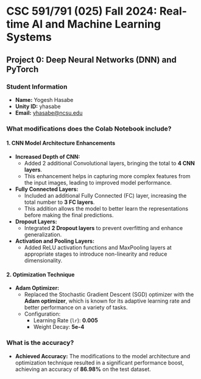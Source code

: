 # CSC 591/791 (025) Fall 2024: Real-time AI and Machine Learning Systems

## Project 0: Deep Neural Networks (DNN) and PyTorch

### Student Information
- **Name:** Yogesh Hasabe
- **Unity ID:** yhasabe
- **Email:** yhasabe@ncsu.edu



### What modifications does the Colab Notebook include? 

#### 1. **CNN Model Architecture Enhancements**
   - **Increased Depth of CNN:** 
     - Added 2 additional Convolutional layers, bringing the total to **4 CNN layers**.
     - This enhancement helps in capturing more complex features from the input images, leading to improved model performance.
   - **Fully Connected Layers:**
     - Included an additional Fully Connected (FC) layer, increasing the total number to **3 FC layers**.
     - This addition allows the model to better learn the representations before making the final predictions.
   - **Dropout Layers:**
     - Integrated **2 Dropout layers** to prevent overfitting and enhance generalization.
   - **Activation and Pooling Layers:**
     - Added ReLU activation functions and MaxPooling layers at appropriate stages to introduce non-linearity and reduce dimensionality.

#### 2. **Optimization Technique**
   - **Adam Optimizer:**
     - Replaced the Stochastic Gradient Descent (SGD) optimizer with the **Adam optimizer**, which is known for its adaptive learning rate and better performance on a variety of tasks.
     - Configuration:
       - Learning Rate (`lr`): **0.005**
       - Weight Decay: **5e-4**


### What is the accuracy? 

- **Achieved Accuracy:** The modifications to the model architecture and optimization technique resulted in a significant performance boost, achieving an accuracy of **86.98%** on the test dataset.


